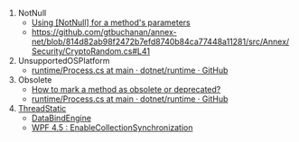 1. NotNull
   - [Using \[NotNull\] for a method's parameters](https://stackoverflow.com/questions/32806369/using-notnull-for-a-methods-parameters)
   - https://github.com/gtbuchanan/annex-net/blob/814d82ab98f2472b7efd8740b84ca77448a11281/src/Annex/Security/CryptoRandom.cs#L41
2. UnsupportedOSPlatform
   - [runtime/Process.cs at main · dotnet/runtime · GitHub](https://github.com/dotnet/runtime/blob/main/src/libraries/System.Diagnostics.Process/src/System/Diagnostics/Process.cs)
3. Obsolete
   - [How to mark a method as obsolete or deprecated?](https://stackoverflow.com/questions/1759352/how-to-mark-a-method-as-obsolete-or-deprecated)
   - [runtime/Process.cs at main · dotnet/runtime · GitHub](https://github.com/dotnet/runtime/blob/main/src/libraries/System.Diagnostics.Process/src/System/Diagnostics/Process.cs)
4. [ThreadStatic](https://github.com/dotnet/runtime/blob/main/src/libraries/System.Private.CoreLib/src/System/ThreadStaticAttribute.cs)
   - [DataBindEngine](https://github.com/dotnet/wpf/blob/main/src/Microsoft.DotNet.Wpf/src/PresentationFramework/MS/Internal/Data/DataBindEngine.cs)
   - [WPF 4.5 : EnableCollectionSynchronization](https://www.wittycoding.com/wpf-4.5-enablecollectionsynchronization)
